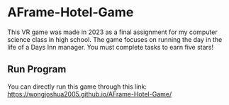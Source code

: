 # AFrame-Hotel-Game

This VR game was made in 2023 as a final assignment for my computer science class in high school. The game focuses on running the day in the life of a Days Inn manager. You must complete tasks to earn five stars! 

## Run Program
You can directly run this game through this link:
https://wongjoshua2005.github.io/AFrame-Hotel-Game/
